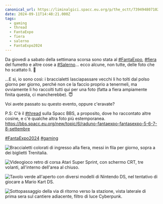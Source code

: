 ```yaml
---
canonical_url: https://liminalgici.spacc.eu.org/p/the_octt/739494807102751471
date: 2024-09-11T14:48:21.000Z
tags: 
  - gaming
  - thread
  - FantaExpo
  - fiera
  - salerno
  - FantaExpo2024
---
```


Da giovedì a sabato della settimana scorsa sono stata al <a href="https://liminalgici.spacc.eu.org/discover/tags/FantaExpo?src=hash" title="#FantaExpo" class="u-url hashtag" rel="external nofollow noopener">#FantaExpo</a>, <a href="https://liminalgici.spacc.eu.org/discover/tags/fiera?src=hash" title="#fiera" class="u-url hashtag" rel="external nofollow noopener">#fiera</a> del fumetto e altre cose a <a href="https://liminalgici.spacc.eu.org/discover/tags/Salerno?src=hash" title="#Salerno" class="u-url hashtag" rel="external nofollow noopener">#Salerno</a>... ecco alcune, non tutte, delle foto che ho scattato lì. 🥳️

...E si, io sono così: i braccialetti lasciapassare vecchi li ho tolti dal polso giorno per giorno, perché non ce la faccio proprio a tenermeli, ma ovviamente li ho raccolti tutti qui per una foto (fatta a fiera ampiamente finita questa, ci mancherebbe). 😇️

Voi avete passato su questo evento, oppure c'eravate?

P.S: C'è il <a href="https://liminalgici.spacc.eu.org/discover/tags/thread?src=hash" title="#thread" class="u-url hashtag" rel="external nofollow noopener">#thread</a> sulla Spacc BBS, a proposito, dove ho raccontato altre cosine, e c'è qualche altra foto più estemporanea. <a href="https://bbs.spacc.eu.org/new/topic/6/raduno-fantaexpo-fantasexpo-5-6-7-8-settembre" rel="external nofollow noopener">https://bbs.spacc.eu.org/new/topic/6/raduno-fantaexpo-fantasexpo-5-6-7-8-settembre</a>

<a href="https://liminalgici.spacc.eu.org/discover/tags/FantaExpo2024?src=hash" title="#FantaExpo2024" class="u-url hashtag" rel="external nofollow noopener">#FantaExpo2024</a> <a href="https://liminalgici.spacc.eu.org/discover/tags/gaming?src=hash" title="#gaming" class="u-url hashtag" rel="external nofollow noopener">#gaming</a>

![Braccialetti colorati di ingresso alla fiera, messi in fila per giorno, sopra a dei biglietti Trenitalia.](https://liminalgici.spacc.eu.org/storage/m/_v2/664033260845064193/586f75268-5004eb/Tb3JsJugkFvm/AI72ZH5GdnAPtILxv9usW9fLyQOvx1MDOgMue0GN.jpg)

![Videogioco retro di corsa Atari Super Sprint, con schermo CRT, tre volanti, all'interno dell'area al chiuso.](https://liminalgici.spacc.eu.org/storage/m/_v2/664033260845064193/586f75268-5004eb/7KwG52xdWJZI/vgPZ7VURnrqJZ5P0nbNA2igftRElGmcGyqcvd3oF.jpg)

![Tavolo verde all'aperto con diversi modelli di Nintendo DS, nel tentativo di giocare a Mario Kart DS.](https://liminalgici.spacc.eu.org/storage/m/_v2/664033260845064193/586f75268-5004eb/MNUS1X4cfkS4/RU7ZRYSmOh3WNxJAhw7BQ52uTeHzhU74vOL4EnAA.jpg)

![Sottopassaggio della via di ritorno verso la stazione, vista laterale di prima sera sul cantiere adiacente, filtro di luce Cyberpunk.](https://liminalgici.spacc.eu.org/storage/m/_v2/664033260845064193/586f75268-5004eb/rxuMBDAJbDpC/RotNgX1gQl6SW3sKkvdy2MbAG8tPXvfXnh6zS3hs.jpg)